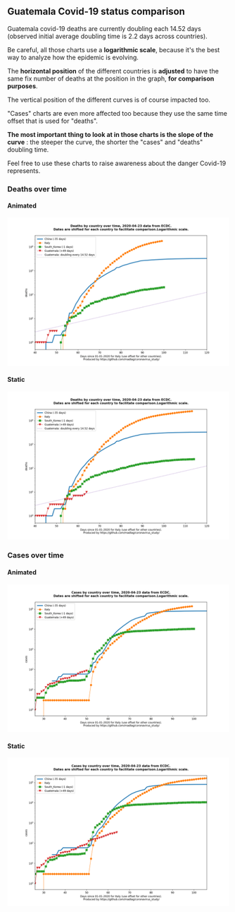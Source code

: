 ## Guatemala Covid-19 status comparison 

Guatemala covid-19 deaths are currently doubling each 14.52 days (observed initial average doubling time is 2.2 days across countries).



Be careful, all those charts use a **logarithmic scale**, because it's the best way to analyze how the epidemic is evolving.
 
The **horizontal position** of the different countries is **adjusted** to have the same fix number of deaths at the position in the graph, **for comparison purposes**.

The vertical position of the different curves is of course impacted too.

"Cases" charts are even more affected too because they use the same time offset that is used for "deaths".

**The most important thing to look at in those charts is the slope of the curve** : the steeper the curve, the shorter the "cases" and "deaths" doubling time.

Feel free to use these charts to raise awareness about the danger Covid-19 represents. 


 
### Deaths over time
 
#### Animated
![Guatemala covid-19 deaths animated chart](https://raw.githubusercontent.com/madlag/coronavirus_study/master/notebooks/graphs/2020-04-23/countries/Guatemala/2020-04-23_Guatemala_deaths.gif "Guatemala covid-19 deaths animated chart")   
 
#### Static
![Guatemala covid-19 deaths static chart](https://raw.githubusercontent.com/madlag/coronavirus_study/master/notebooks/graphs/2020-04-23/countries/Guatemala/2020-04-23_Guatemala_deaths.png "Guatemala covid-19 deaths static chart")   

 
### Cases over time
 
#### Animated
![Guatemala covid-19 cases animated chart](https://raw.githubusercontent.com/madlag/coronavirus_study/master/notebooks/graphs/2020-04-23/countries/Guatemala/2020-04-23_Guatemala_cases.gif "Guatemala covid-19 cases animated chart")   
 
#### Static
![Guatemala covid-19 cases static chart](https://raw.githubusercontent.com/madlag/coronavirus_study/master/notebooks/graphs/2020-04-23/countries/Guatemala/2020-04-23_Guatemala_cases.png "Guatemala covid-19 cases static chart")   

